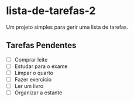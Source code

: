 # lista-de-tarefas-2
 Um projeto simples para gerir uma lista de tarefas.
## Tarefas Pendentes

- [ ] Comprar leite
- [ ] Estudar para o exame
- [ ] Limpar o quarto
- [ ] Fazer exercício
- [ ] Ler um livro
- [ ] Organizar a estante
